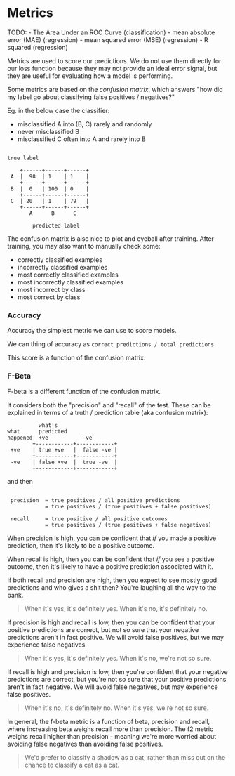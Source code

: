 # Metrics

TODO:
    - The Area Under an ROC Curve (classification)
    - mean absolute error (MAE) (regression)
    - mean squared error (MSE) (regression)
    - R squared (regression)

Metrics are used to score our predictions. We do not use them directly for our loss function because they may not provide an ideal error signal, but they are useful for evaluating how a model is performing.

Some metrics are based on the _confusion matrix_, which answers "how did my label go about classifying false positives / negatives?"

Eg. in the below case the classifier:

- misclassified A into (B, C) rarely and randomly
- never misclassified B
- misclassified C often into A and rarely into B

```

true label

    +------+------+------+
 A  |  98  | 1    | 1    |
    +------+------+------+
 B  |  0   | 100  | 0    |
    +------+------+------+
 C  | 20   | 1    | 79   |
    +------+------+------+
       A      B      C

        predicted label

```

The confusion matrix is also nice to plot and eyeball after training. After training, you may also want to manually check some:

- correctly classified examples
- incorrectly classified examples
- most correctly classified examples
- most incorrectly classified examples
- most incorrect by class
- most correct by class

### Accuracy

Accuracy the simplest metric we can use to score models.

We can thing of accuracy as `correct predictions / total predictions`

This score is a function of the confusion matrix.

### F-Beta

F-beta is a different function of the confusion matrix.

It considers both the "precision" and "recall" of the test. These can be explained in terms of a truth / prediction table (aka confusion matrix):

```
          what's
what      predicted
happened  +ve           -ve
        +------------+------------+
 +ve    | true +ve   |  false -ve |
        +------------+------------+
 -ve    | false +ve  |  true -ve  |
        +------------+------------+

```

and then

```

 precision  = true positives / all positive predictions
            = true positives / (true positives + false positives)

 recall     = true positive / all positive outcomes
            = true positives / (true positives + false negatives)

```

When precision is high, you can be confident that _if_ you made a positive prediction, then it's likely to be a positive outcome.

When recall is high, then you can be confident that _if_ you see a positive outcome, then it's likely to have a positive prediction associated with it.

If both recall and precision are high, then you expect to see mostly good predictions and who gives a shit then? You're laughing all the way to the bank.

> When it's yes, it's definitely yes. When it's no, it's definitely no.

If precision is high and recall is low, then you can be confident that your positive predictions are correct, but not so sure that your negative predictions aren't in fact positive. We will avoid false positives, but we may experience false negatives.

> When it's yes, it's definitely yes. When it's no, we're not so sure.

If recall is high and precision is low, then you're confident that your negative predictions are correct, but you're not so sure that your positive predictions aren't in fact negative. We will avoid false negatives, but may experience false positives.

> When it's no, it's definitely no. When it's yes, we're not so sure.

In general, the f-beta metric is a function of beta, precision and recall, where increasing beta weighs recall more than precision. The f2 metric weighs recall higher than precision - meaning we're more worried about avoiding false negatives than avoiding false positives.

> We'd prefer to classify a shadow as a cat, rather than miss out on the chance to classify a cat as a cat.
